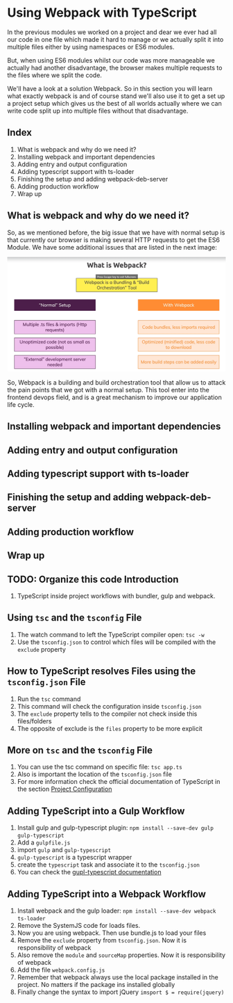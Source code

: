 Using Webpack with TypeScript
====================
In the previous modules we worked on a project and dear we ever had all our code in one file which made it hard to manage or we actually split it into multiple files either by using namespaces or ES6 modules.

But, when using ES6 modules whilst our code was more manageable we actually had another disadvantage, the browser makes multiple requests to the files where we split the code.

We'll have a look at a solution Webpack. So in this section you will learn what exactly webpack is and of course stand we'll also use it to get a set up a project setup which gives us the best of all worlds actually where we can write code split up into multiple files without that disadvantage.

Index
-----
1. What is webpack and why do we need it?
2. Installing webpack and important dependencies
3. Adding entry and output configuration
4. Adding typescript support with ts-loader
5. Finishing the setup and adding webpack-deb-server
6. Adding production workflow
7. Wrap up

What is webpack and why do we need it?
-----------------------------------
So, as we mentioned before, the big issue that we have with normal setup is that currently our browser is making several HTTP requests to get the ES6 Module. We have some additional issues that are listed in the next image: 

![What is webpack](../assets/s11-what-is-webpack.png "What is webpack")

So, Webpack is a building and build orchestration tool that allow us to attack the pain points that we got with a normal setup. This tool enter into the frontend devops field, and is a great mechanism to improve our application life cycle.

Installing webpack and important dependencies
-----------------------------------
Adding entry and output configuration
-----------------------------------
Adding typescript support with ts-loader
-----------------------------------
Finishing the setup and adding webpack-deb-server
-----------------------------------
Adding production workflow
-----------------------------------
Wrap up
-----------------------------------

TODO: Organize this code
Introduction
------------
1. TypeScript inside project workflows with bundler, gulp and webpack.

Using `tsc` and the `tsconfig` File
-----------------------------------
1. The watch command to left the TypeScript compiler open: `tsc -w`
2. Use the `tsconfig.json` to control which files will be compiled with the `exclude` property

How to TypeScript resolves Files using the `tsconfig.json` File
---------------------------------------------------------------
1. Run the `tsc` command
2. This command will check the configuration inside `tsconfig.json`
3. The `exclude` property tells to the compiler not check inside this files/folders
4. The opposite of exclude is the `files` property to be more explicit

More on `tsc` and the `tsconfig` File
-------------------------------------
1. You can use the tsc command on specific file: `tsc app.ts`
2. Also is important the location of the `tsconfig.json` file
3. For more information check the official documentation of TypeScript in the section [Project Configuration](https://www.typescriptlang.org/docs/handbook/tsconfig-json.html)

Adding TypeScript into a Gulp Workflow
--------------------------------------
1. Install gulp and gulp-typescript plugin: `npm install --save-dev gulp gulp-typescript`
2. Add a `gulpfile.js`
3. import `gulp` and `gulp-typescript`
4. `gulp-typescript` is a typescript wrapper
5. create the `typescript` task and associate it to the `tsconfig.json`
6. You can check the [gupl-typescript documentation](https://www.npmjs.com/package/gulp-typescript)

Adding TypeScript into a Webpack Workflow
-----------------------------------------
1. Install webpack and the gulp loader: `npm install --save-dev webpack ts-loader`
2. Remove the SystemJS code for loads files.
3. Now you are using webpack. Then use bundle.js to load your files
4. Remove the `exclude` property from `tsconfig.json`. Now it is responsibility of webpack
5. Also remove the `module` and `sourceMap` properties. Now it is responsibility of webpack
6. Add the file `webpack.config.js`
7. Remember that webpack always use the local package installed in the project. No matters if the package ins installed globally
8. Finally change the syntax to import jQuery `imsport $ = require(jquery)`


